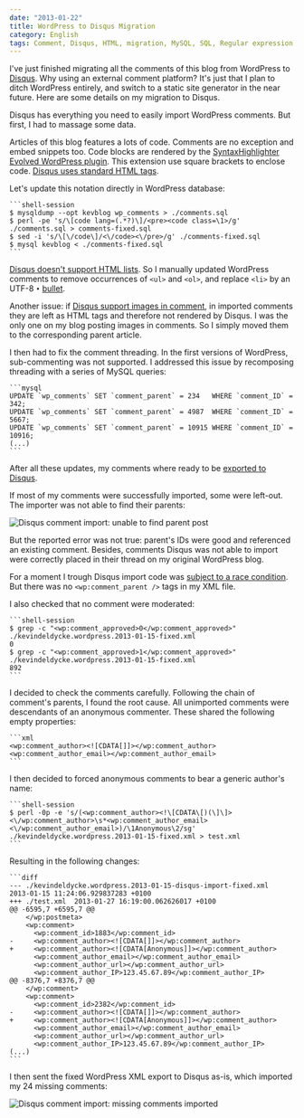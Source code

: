 ```yaml
---
date: "2013-01-22"
title: WordPress to Disqus Migration
category: English
tags: Comment, Disqus, HTML, migration, MySQL, SQL, Regular expression, WordPress, Perl
---
```


I've just finished migrating all the comments of this blog from WordPress to
[Disqus](https://disqus.com). Why using an external comment platform? It's just
that I plan to ditch WordPress entirely, and switch to a static site generator
in the near future. Here are some details on my migration to Disqus.

Disqus has everything you need to easily import WordPress comments. But first,
I had to massage some data.

Articles of this blog features a lots of code. Comments are no exception and
embed snippets too. Code blocks are rendered by the [SyntaxHighlighter Evolved
WordPress plugin](https://wordpress.org/extend/plugins/syntaxhighlighter/). This
extension use square brackets to enclose code. [Disqus uses standard HTML
tags](https://help.disqus.com/customer/portal/articles/665057).

Let's update this notation directly in WordPress database:

    ```shell-session
    $ mysqldump --opt kevblog wp_comments > ./comments.sql
    $ perl -pe 's/\[code lang=(.*?)\]/<pre><code class=\1>/g' ./comments.sql > comments-fixed.sql
    $ sed -i 's/\[\/code\]/<\/code><\/pre>/g' ./comments-fixed.sql
    $ mysql kevblog < ./comments-fixed.sql
    ```

[Disqus doesn't support HTML
lists](https://help.disqus.com/customer/portal/articles/466253-what-html-tags-are-allowed-within-comments).
So I manually updated WordPress comments to remove occurrences of `<ul>` and
`<ol>`, and replace `<li>` by an UTF-8 `•`
[bullet](https://en.wikipedia.org/wiki/Bullet_(typography)).

Another issue: if [Disqus support images in
comment](https://blog.disqus.com/post/3764930816/fun-with-images), in imported
comments they are left as HTML tags and therefore not rendered by Disqus. I was
the only one on my blog posting images in comments. So I simply moved them to
the corresponding parent article.

I then had to fix the comment threading. In the first versions of WordPress,
sub-commenting was not supported. I addressed this issue by recomposing
threading with a series of MySQL queries:

    ```mysql
    UPDATE `wp_comments` SET `comment_parent` = 234   WHERE `comment_ID` = 342;
    UPDATE `wp_comments` SET `comment_parent` = 4987  WHERE `comment_ID` = 5667;
    UPDATE `wp_comments` SET `comment_parent` = 10915 WHERE `comment_ID` = 10916;
    (...)
    ```

After all these updates, my comments where ready to be [exported to
Disqus](https://help.disqus.com/customer/portal/articles/466255-exporting-comments-from-wordpress-to-disqus).

If most of my comments were successfully imported, some were left-out. The
importer was not able to find their parents:

![Disqus comment import: unable to find parent
post](/uploads/2013/disqus-import-error.png)

But the reported error was not true: parent's IDs were good and referenced an
existing comment. Besides, comments Disqus was not able to import were
correctly placed in their thread on my original WordPress blog.

For a moment I trough Disqus import code was [subject to a race
condition](https://groups.google.com/d/topic/disqus-dev/LqCcFy67RJY/discussion).
But there was no `<wp:comment_parent />` tags in my XML file.

I also checked that no comment were moderated:

    ```shell-session
    $ grep -c "<wp:comment_approved>0</wp:comment_approved>" ./kevindeldycke.wordpress.2013-01-15-fixed.xml
    0
    $ grep -c "<wp:comment_approved>1</wp:comment_approved>" ./kevindeldycke.wordpress.2013-01-15-fixed.xml
    892
    ```

I decided to check the comments carefully. Following the chain of comment's
parents, I found the root cause. All unimported comments were descendants of an
anonymous commenter. These shared the following empty properties:

    ```xml
    <wp:comment_author><![CDATA[]]></wp:comment_author>
    <wp:comment_author_email></wp:comment_author_email>
    ```

I then decided to forced anonymous comments to bear a generic author's name:

    ```shell-session
    $ perl -0p -e 's/(<wp:comment_author><!\[CDATA\[)(\]\]><\/wp:comment_author>\s*<wp:comment_author_email><\/wp:comment_author_email>)/\1Anonymous\2/sg' ./kevindeldycke.wordpress.2013-01-15-fixed.xml > test.xml
    ```

Resulting in the following changes:

    ```diff
    --- ./kevindeldycke.wordpress.2013-01-15-disqus-import-fixed.xml        2013-01-15 11:24:06.929837283 +0100
    +++ ./test.xml  2013-01-27 16:19:00.062626017 +0100
    @@ -6595,7 +6595,7 @@
        </wp:postmeta>
        <wp:comment>
          <wp:comment_id>1883</wp:comment_id>
    -     <wp:comment_author><![CDATA[]]></wp:comment_author>
    +     <wp:comment_author><![CDATA[Anonymous]]></wp:comment_author>
          <wp:comment_author_email></wp:comment_author_email>
          <wp:comment_author_url></wp:comment_author_url>
          <wp:comment_author_IP>123.45.67.89</wp:comment_author_IP>
    @@ -8376,7 +8376,7 @@
        </wp:comment>
        <wp:comment>
          <wp:comment_id>2382</wp:comment_id>
    -     <wp:comment_author><![CDATA[]]></wp:comment_author>
    +     <wp:comment_author><![CDATA[Anonymous]]></wp:comment_author>
          <wp:comment_author_email></wp:comment_author_email>
          <wp:comment_author_url></wp:comment_author_url>
          <wp:comment_author_IP>123.45.67.89</wp:comment_author_IP>
    (...)
    ```

I then sent the fixed WordPress XML export to Disqus as-is, which imported my
24 missing comments:

![Disqus comment import: missing comments
imported](/uploads/2013/disqus-import-complete.png)
